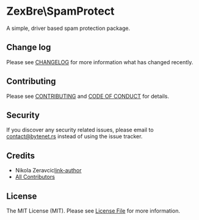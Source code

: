 # ZexBre\SpamProtect

A simple, driver based spam protection package.

## Change log

Please see [CHANGELOG](CHANGELOG.md) for more information what has changed
recently.

## Contributing

Please see [CONTRIBUTING](CONTRIBUTING.md) and
[CODE OF CONDUCT](CODE_OF_CONDUCT.md) for details.

## Security

If you discover any security related issues, please email to contact@bytenet.rs
instead of using the issue tracker.

## Credits

- Nikola Zeravcic[link-author]
- [All Contributors][link-contributors]

## License

The MIT License (MIT). Please see [License File](LICENSE.md) for more
information.

[link-author]: https://github.com/zeravcic
[link-contributors]: ../../contributors
